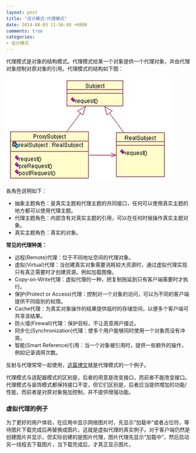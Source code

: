 ```yaml
---
layout: post
title: "设计模式:代理模式"
date: 2014-08-03 11:56:48 +0800
comments: true
categories: 
- 设计模式
---
```


代理模式是对象的结构模式。代理模式给某一个对象提供一个代理对象，并由代理对象控制对原对象的引用。代理模式的结构如下图：

![image](/myresource/images/image_blog_20140803_120304.jpg)

<!--more-->

各角色说明如下：

* 抽象主题角色：是真实主题和代理主题的共同接口，任何可以使用真实主题的地方都可以使用代理主题。
* 代理主题角色：内部含有对真实主题的引用，可以在任何时候操作真实主题对象。
* 真实主题角色：真实的对象。

**常见的代理种类：**

* 远程(Remote)代理：位于不同地址空间的代理对象。
* 虚拟(Virtual)代理：当创建真实对象需要消耗较大资源时，通过虚拟代理实现只有真正需要时才创建资源。例如加载图像。
* Copy-on-Write代理：虚拟代理的一种，把复制拖延到只有客户端需要时才执行。
* 保护(Protect or Access)代理：控制对一个对象的访问，可以为不同的客户端提供不同级别的权限。
* Cache代理：为真实对象操作的结果提供临时的存储空间，以便多个客户端可共享该结果。
* 防火墙(Firewall)代理：保护目标，不让恶意用户接近。
* 同步化(Synchronization)代理：使多个用户能够同时使用一个对象而没有冲突。
* 智能(Smart Reference)引用：当一个对象被引用时，提供一些额外的操作，例如记录调用次数。


反射与代理常常一起使用，[这篇博文](/blog/2014/06/28/li-yong-fan-zhang-hao/)就是代理模式的一个例子。

代理模式与适配器模式的区别是，后者的用意是改变接口，而前者不能改变接口。代理模式与装饰模式都保持接口不变，但它们区别是，后者应当提供增加的功能/性能，而前者是对原对象施加控制，并不提供增强功能。

### 虚拟代理的例子
为了更好的用户体验，在应用中显示网络图片时，先显示“加载中”或者占位符，等待图片下载完成后再替换成图片。这就是虚拟代理的真实例子。对于客户端仍然是创建图片并显示，但实际创建的是图片代理，图片代理先显示“加载中”，然后启动另一线程去下载图片，当下载完成后，才真正显示图片。

